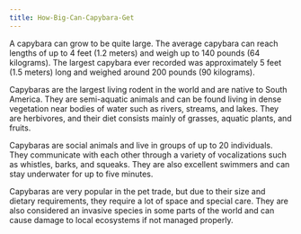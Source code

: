 ```yaml
---
title: How-Big-Can-Capybara-Get
---
```


A capybara can grow to be quite large. The average capybara can reach lengths of up to 4 feet (1.2 meters) and weigh up to 140 pounds (64 kilograms). The largest capybara ever recorded was approximately 5 feet (1.5 meters) long and weighed around 200 pounds (90 kilograms).

Capybaras are the largest living rodent in the world and are native to South America. They are semi-aquatic animals and can be found living in dense vegetation near bodies of water such as rivers, streams, and lakes. They are herbivores, and their diet consists mainly of grasses, aquatic plants, and fruits.

Capybaras are social animals and live in groups of up to 20 individuals. They communicate with each other through a variety of vocalizations such as whistles, barks, and squeaks. They are also excellent swimmers and can stay underwater for up to five minutes.

Capybaras are very popular in the pet trade, but due to their size and dietary requirements, they require a lot of space and special care. They are also considered an invasive species in some parts of the world and can cause damage to local ecosystems if not managed properly.
